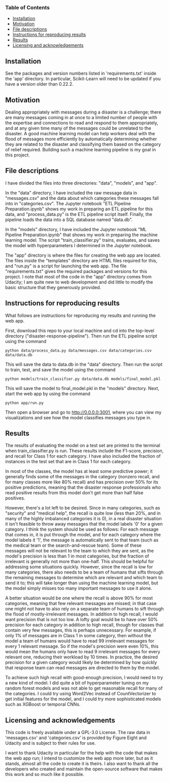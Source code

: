 ### Table of Contents

- [Installation <a name="installation"></a>](#installation-)
- [Motivation <a name="motivation"></a>](#motivation-)
- [File descriptions <a name="files"></a>](#file-descriptions-)
- [Instructions for reproducing results <a name="instructions"></a>](#instructions-for-reproducing-results-)
- [Results <a name="results"></a>](#results-)
- [Licensing and acknowledgements <a name="acknowledgements"></a>](#licensing-and-acknowledgements-)

## Installation <a name="installation"></a>

See the packages and version numbers listed in 'requirements.txt' inside the 'app' directory. In particular, Scikit-Learn will need to be updated if you have a version older than 0.22.2.

## Motivation <a name="motivation"></a>

Dealing appropriately with messages during a disaster is a challenge; there are many messages coming in at once to a limited number of people with the expertise and connections to read and respond to them appropriately, and at any given time many of the messages could be unrelated to the disaster. A good machine learning model can help workers deal with the flood of messages more efficiently by automatically determining whether they are related to the disaster and classifying them based on the category of relief required. Building such a machine learning pipeline is my goal in this project.

## File descriptions <a name="files"></a>

I have divided the files into three directories: "data", "models", and "app".

In the "data" directory, I have included the raw message data in "messages.csv" and the data about which categories these messages fall into in "categories.csv". The Jupyter notebook "ETL Pipeline Preparation.ipynb" shows my work in preparing an ETL pipeline for this data, and "process_data.py" is the ETL pipeline script itself. Finally, the pipeline loads the data into a SQL database named "data.db".

In the "models" directory, I have included the Jupyter notebook "ML Pipeline Preparation.ipynb" that shows my work in preparing the machine learning model. The script "train_classifier.py" trains, evaluates, and saves the model with hyperparameters I determined in the Jupyter notebook.

The "app" directory is where the files for creating the web app are located. The files inside the "templates" directory are HTML files required for this, and "run.py" is a script for launching the web app. The file "requirements.txt" gives the required packages and versions for this project. I note that most of the code in the "app" directory comes from Udacity; I am quite new to web development and did little to modify the basic structure that they generously provided.

## Instructions for reproducing results <a name="instructions"></a>

What follows are instructions for reproducing my results and running the web app.

First, download this repo to your local machine and cd into the top-level directory ("disaster-response-pipeline"). Then run the ETL pipeline script using the command

`python data/process_data.py data/messages.csv data/categories.csv data/data.db`

This will save the data to data.db in the "data" directory. Then run the script to train, test, and save the model using the command

`python models/train_classifier.py data/data.db models/final_model.pkl`

This will save the model to final_model.pkl in the "models" directory. Next, start the web app by using the command

`python app/run.py`

Then open a browser and go to http://0.0.0.0:3001, where you can view my visualizations and see how the model classifies messages you type in.

## Results <a name="results"></a>

The results of evaluating the model on a test set are printed to the terminal when train_classifier.py is run. These results include the F1-score, precision, and recall for Class 1 for each category. I have also included the fraction of instances in the test set that are in Class 1 for each category.

In most of the classes, the model has at least some predictive power; it generally finds some of the messages in the category (nonzero recall, and for many classes more like 80% recall) and has precision over 50% for its positive predictions, meaning that the disaster response professionals who read positive results from this model don't get more than half false positives.

However, there's a lot left to be desired. Since in many categories, such as "security" and "medical help", the recall is quite low (less than 20%, and in many of the highly imbalanced categories it is 0), in a real disaster situation it isn't feasible to throw away messages that the model labels '0' for a given category. I think the system should be used as follows: For each message that comes in, it is put through the model, and for each category where the model labels it '1', the message is automatically sent to that team (such as the medical team or the search-and-rescue team). Some of these messages will not be relevant to the team to which they are sent, as the model's precision is less than 1 in most categories, but the fraction of irrelevant is generally not more than one-half. This should be helpful for addressing some situations quickly. However, since the recall is low for many categories, there also needs to be a team of humans that sifts through the remaining messages to determine which are relevant and which team to send it to; this will take longer than using the machine learning model, but the model simply misses too many important messages to use it alone.

A better situation would be one where the recall is above 90% for most categories, meaning that few relevant messages are missed; in that case one might not have to also rely on a separate team of humans to sift through the flood of mostly-irrelevant messages. In addition to high recall, I would want precision that is not too low. A lofty goal would be to have over 50% precision for each category in addition to high recall, though for classes that contain very few messages, this is perhaps unnecessary. For example, if only 1% of messages are in Class 1 in some category, then without the model a team of humans would have to read 99 irrelevant messages for every 1 relevant message. So if the model's precision were even 10%, this would mean the humans only have to read 9 irrelevant messages for every relevant one, reducing their workload by 10 times. In practice, the desired precision for a given category would likely be determined by how quickly that response team can read messages are directed to them by the model.

To achieve such high recall with good-enough precision, I would need to try a new kind of model. I did quite a bit of hyperparameter tuning on my random forest models and was not able to get reasonable recall for many of the categories. I could try using Word2Vec instead of CountVectorizer to get initial features for the model, and I could try more sophisticated models such as XGBoost or temporal CNNs.

## Licensing and acknowledgements <a name="acknowledgements"></a>

This code is freely available under a GPL-3.0 License. The raw data in 'messages.csv' and 'categories.csv' is provided by Figure Eight and Udacity and is subject to their rules for use.

I want to thank Udacity in particular for the help with the code that makes the web app run; I intend to customize the web app more later, but as it stands, almost all the code to create it is theirs. I also want to thank all the developers who created and maintain the open-source software that makes this work and so much like it possible.
